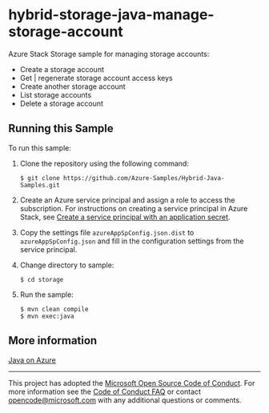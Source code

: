 # hybrid-storage-java-manage-storage-account

Azure Stack Storage sample for managing storage accounts:

- Create a storage account
- Get | regenerate storage account access keys
- Create another storage account
- List storage accounts
- Delete a storage account

## Running this Sample

To run this sample:

1. Clone the repository using the following command:

   ```
   $ git clone https://github.com/Azure-Samples/Hybrid-Java-Samples.git
   ```

2. Create an Azure service principal and assign a role to access the subscription. For instructions on creating a service principal in Azure Stack, see [Create a service principal with an application secret](https://docs.microsoft.com/en-us/azure/active-directory/develop/howto-create-service-principal-portal#option-2-create-a-new-application-secret).

3. Copy the settings file `azureAppSpConfig.json.dist` to `azureAppSpConfig.json` and fill in the configuration settings from the service principal.

4. Change directory to sample:

   ```
   $ cd storage
   ```

5. Run the sample:

   ```
   $ mvn clean compile
   $ mvn exec:java
   ```

## More information

[Java on Azure](https://azure.microsoft.com/develop/java/)

---

This project has adopted the [Microsoft Open Source Code of Conduct](https://opensource.microsoft.com/codeofconduct/). For more information see the [Code of Conduct FAQ](https://opensource.microsoft.com/codeofconduct/faq/) or contact [opencode@microsoft.com](mailto:opencode@microsoft.com) with any additional questions or comments.
